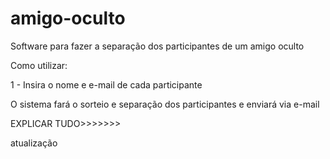 # amigo-oculto
Software para fazer a separação dos participantes de um amigo oculto

Como utilizar:

1 - Insira o nome e e-mail de cada participante

O sistema fará o sorteio e separação dos participantes e enviará via e-mail

EXPLICAR TUDO>>>>>>>

atualização

